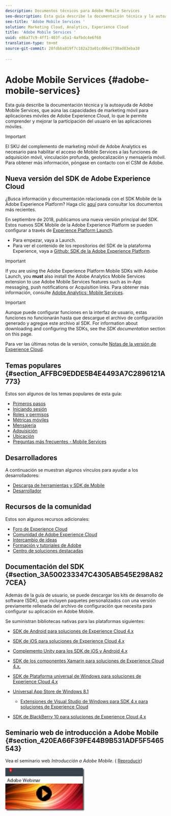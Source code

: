 ```yaml
---
description: Documentos técnicos para Adobe Mobile Services
seo-description: Esta guía describe la documentación técnica y la autoayuda de Adobe Mobile Services, que aúna las capacidades de marketing móvil para aplicaciones móviles de Adobe Experience Cloud, lo que le permite comprender y mejorar la participación del usuario en las aplicaciones móviles.
seo-title: 'Adobe Mobile Services '
solution: Marketing Cloud, Analytics, Experience Cloud
title: 'Adobe Mobile Services '
uuid: e86a77c9-4ff1-403f-a5a1-4afbdc4e6f68
translation-type: tm+mt
source-git-commit: 20fdbba819f7c182a23a01cd06e1738ad83eba38

---
```



# Adobe Mobile Services {#adobe-mobile-services}

Esta guía describe la documentación técnica y la autoayuda de Adobe Mobile Services, que aúna las capacidades de marketing móvil para aplicaciones móviles de Adobe Experience Cloud, lo que le permite comprender y mejorar la participación del usuario en las aplicaciones móviles.

>[!IMPORTANT]
>
>El SKU del complemento de marketing móvil de Adobe Analytics es necesario para habilitar el acceso de Mobile Services a las funciones de adquisición móvil, vinculación profunda, geolocalización y mensajería móvil. Para obtener más información, póngase en contacto con el CSM de Adobe.

## Nueva versión del SDK de Adobe Experience Cloud

¿Busca información y documentación relacionada con el SDK Mobile de la Adobe Experience Platform? Haga clic [aquí](https://aep-sdks.gitbook.io/docs/) para consultar los documentos más recientes.

En septiembre de 2018, publicamos una nueva versión principal del SDK. Estos nuevos SDK Mobile de la Adobe Experience Platform se pueden configurar a través de [Experience Platform Launch](https://www.adobe.com/experience-platform/launch.html).

* Para empezar, vaya a Launch.
* Para ver el contenido de los repositorios del SDK de la plataforma Experience, vaya a [Github: SDK de la Adobe Experience Platform](https://github.com/Adobe-Marketing-Cloud/acp-sdks).

>[!IMPORTANT]
>
> If you are using the Adobe Experience Platform Mobile SDKs with Adobe Launch, you **must** also install the Adobe Analytics Mobile Services extension to use Adobe Mobile Services features such as in-App messaging, push notifications or Acquisition links. Para obtener más información, consulte [Adobe Analytics: Mobile Services](https://aep-sdks.gitbook.io/docs/using-mobile-extensions/adobe-analytics-mobile-services).

>[!IMPORTANT]
>
>Aunque puede configurar funciones en la interfaz de usuario, estas funciones no funcionarán hasta que descargue el archivo de configuración generado y agregue este archivo al SDK. For information about downloading and configuring the SDKs, see the *SDK documentation* section on this page.

Para ver las últimas notas de la versión, consulte [Notas de la versión de Experience Cloud](https://docs.adobe.com/content/help/en/release-notes/experience-cloud/current.html).

## Temas populares {#section_AFFBC9EDDE5B4E4493A7C2896121A773}

Estos son algunos de los temas populares de esta guía:

* [Primeros pasos](/help/using/gs/gs.md)
* [Iniciando sesión](/help/using/gs/gs-signin.md)
* [Roles y permisos](/help/using/gs/c-mob-roles-and-permissions.md)
* [Métricas móviles](/help/using/gs/metrics/metrics.md)
* [Mensajería](/help/using/in-app-messaging/in-app-messaging.md)
* [Adquisición](/help/using/acquisition-main/acquisition-main.md)
* [Ubicación](/help/using/location/c-location-overview.md)
* [Preguntas más frecuentes - Mobile Services](/help/using/faq-mobile.md)

## Desarrolladores

A continuación se muestran algunos vínculos para ayudar a los desarrolladores:

* [Descarga de herramientas y SDK de Mobile](/help/using/c-manage-app-settings/c-mob-confg-app/t-config-analytics/download-sdk.md)
* [Desarrollador](https://marketing.adobe.com/resources/help/en_US/reference/developer.html)

## Recursos de la comunidad

Estos son algunos recursos adicionales:

* [Foro de Experience Cloud](https://forums.adobe.com/community/experience-cloud)
* [Comunidad de Adobe Experience Cloud](https://helpx.adobe.com/marketing-cloud.html?promoid=KAWSE)
* [Intercambio de ideas](https://forums.adobe.com/community/experience-cloud/analytics-cloud/analytics)
* [Formación y tutoriales de Adobe](https://helpx.adobe.com/learning.html?promoid=KAUDK)
* [Centro de soluciones destacadas](https://www.adobe.com/marketing-cloud.html)

## Documentación del SDK {#section_3A500233347C4305AB545E298A827CEA}

Además de la guía de usuario, se puede descargar los kits de desarrollo de software (SDK), que incluyen paquetes personalizados con una versión previamente rellenada del archivo de configuración que necesita para configurar su aplicación en Adobe Mobile.

Se suministran bibliotecas nativas para las plataformas siguientes:

* [SDK de Android para soluciones de Experience Cloud 4.x](https://docs.adobe.com/content/help/en/mobile-services/android/overview.html)

* [SDK de iOS para soluciones de Experience Cloud 4.x](https://docs.adobe.com/content/help/en/mobile-services/ios/overview.html)

* [Complemento Unity para los SDK de iOS y Android 4.x](https://docs.adobe.com/content/help/en/mobile-services/unity/get-started.html)

* [SDK de los componentes Xamarin para soluciones de Experience Cloud 4.x.](https://docs.adobe.com/content/help/en/mobile-services/xamarin/get-started.html)

* [SDK de Plataforma universal de Windows para soluciones de Experience Cloud 4.x](https://docs.adobe.com/content/help/en/mobile-services/universal-windows/overview.html)

* [Universal App Store de Windows 8.1](https://docs.adobe.com/content/help/en/mobile-services/windows-universal-appstore/overview.html)

   * [Extensiones de Visual Studio de Windows para SDK 4.x para soluciones de Experience Cloud](https://docs.adobe.com/content/help/en/mobile-services/windows-universal-appstore/win-vse-4x.html)

* [SDK de BlackBerry 10 para soluciones de Experience Cloud 4.x](https://docs.adobe.com/content/help/en/mobile-services/blackberry/overview.html)

## Seminario web de introducción a Adobe Mobile {#section_420EA66F39FE44B9B531ADF5F5465543}

Vea el seminario web *Introducción a Adobe Mobile*. ( [Reproducir](https://adobe.ly/PsxCFn))

[  ![](assets/webinar.png) ](https://adobe.ly/PsxCFn)
